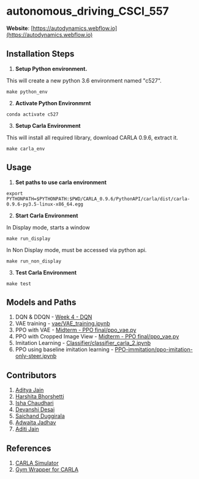 # autonomous_driving_CSCI_557

**Website**: [https://autodynamics.webflow.io](https://autodynamics.webflow.io) 

## Installation Steps
1. **Setup Python environment.** 

This will create a new python 3.6 environment named "c527".

```
make python_env
```

2. **Activate Python Environmrnt**
```
conda activate c527
```

3. **Setup Carla Environment**

This will install all required library, download CARLA 0.9.6, extract it.
```
make carla_env
```
	
## Usage
1. **Set paths to use carla environment**
```
export PYTHONPATH=$PYTHONPATH:$PWD/CARLA_0.9.6/PythonAPI/carla/dist/carla-0.9.6-py3.5-linux-x86_64.egg
```

2. **Start Carla Environment**

In Display mode, starts a window
```
make run_display
``` 

In Non Display mode, must be accessed via python api.
```
make run_non_display

```

3. **Test Carla Environment**
```
make test
```

## Models and Paths
1. DQN & DDQN - [Week 4 - DQN](WEEK%204%20-%20DQN)
2. VAE training - [vae/VAE_training.ipynb](vae/VAE_training.ipynb)
3. PPO with VAE - [Midterm - PPO final/ppo_vae.py](Midterm%20-%20PPO%20final/ppo_vae.py) 
4. PPO with Cropped Image View - [Midterm - PPO final/ppo_vae.py](Midterm%20-%20PPO%20final/ppo_no_vae.py)
5. Imitation Learning - [Classifier/classifier_carla_2.ipynb](Classifier/classifier_carla_2.ipynb)
6. PPO using baseline imitation learning - [PPO-immitation/ppo-imitation-only-steer.ipynb](PPO-immitation/ppo-imitation-only-steer.ipynb)


## Contributors

1. [Aditya Jain](https://adityajain.me)
2. [Harshita Bhorshetti](https://github.com/HarshitaBhorshetti30)
3. [Isha Chaudhari](https://github.com/isha31)
4. [Devanshi Desai](https://github.com/DevanshiDesai)
5. [Saichand Duggirala](https://github.com/dsaichand3)
6. [Adwaita Jadhav](https://github.com/adwaita1)
7. [Aditi Jain](https://github.com/aditi1208)

## References

1. [CARLA Simulator](https://github.com/carla-simulator/carla)
2. [Gym Wrapper for CARLA](https://github.com/cjy1992/gym-carla)